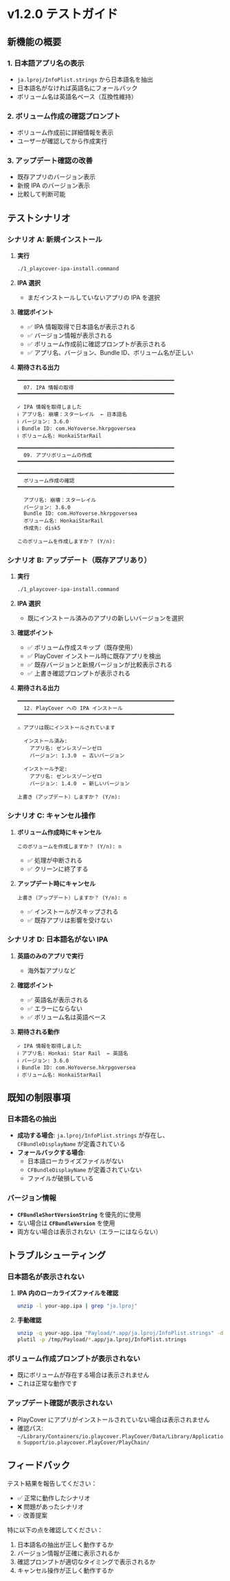 # v1.2.0 テストガイド

## 新機能の概要

### 1. 日本語アプリ名の表示
- `ja.lproj/InfoPlist.strings` から日本語名を抽出
- 日本語名がなければ英語名にフォールバック
- ボリューム名は英語名ベース（互換性維持）

### 2. ボリューム作成の確認プロンプト
- ボリューム作成前に詳細情報を表示
- ユーザーが確認してから作成実行

### 3. アップデート確認の改善
- 既存アプリのバージョン表示
- 新規 IPA のバージョン表示
- 比較して判断可能

## テストシナリオ

### シナリオ A: 新規インストール

1. **実行**
   ```bash
   ./1_playcover-ipa-install.command
   ```

2. **IPA 選択**
   - まだインストールしていないアプリの IPA を選択

3. **確認ポイント**
   - ✅ IPA 情報取得で日本語名が表示される
   - ✅ バージョン情報が表示される
   - ✅ ボリューム作成前に確認プロンプトが表示される
   - ✅ アプリ名、バージョン、Bundle ID、ボリューム名が正しい

4. **期待される出力**
   ```
   ━━━━━━━━━━━━━━━━━━━━━━━━━━━━━━━━━━━━━━━━━━━━━━━━━━━
     07. IPA 情報の取得
   ━━━━━━━━━━━━━━━━━━━━━━━━━━━━━━━━━━━━━━━━━━━━━━━━━━━
   
   ✓ IPA 情報を取得しました
   ℹ アプリ名: 崩壊：スターレイル  ← 日本語名
   ℹ バージョン: 3.6.0
   ℹ Bundle ID: com.HoYoverse.hkrpgoversea
   ℹ ボリューム名: HonkaiStarRail
   
   ━━━━━━━━━━━━━━━━━━━━━━━━━━━━━━━━━━━━━━━━━━━━━━━━━━━
     09. アプリボリュームの作成
   ━━━━━━━━━━━━━━━━━━━━━━━━━━━━━━━━━━━━━━━━━━━━━━━━━━━
   
   ━━━━━━━━━━━━━━━━━━━━━━━━━━━━━━━━━━━━━━━━━━━━━━━━━━━
     ボリューム作成の確認
   ━━━━━━━━━━━━━━━━━━━━━━━━━━━━━━━━━━━━━━━━━━━━━━━━━━━
   
     アプリ名: 崩壊：スターレイル
     バージョン: 3.6.0
     Bundle ID: com.HoYoverse.hkrpgoversea
     ボリューム名: HonkaiStarRail
     作成先: disk5
   
   このボリュームを作成しますか？ (Y/n):
   ```

### シナリオ B: アップデート（既存アプリあり）

1. **実行**
   ```bash
   ./1_playcover-ipa-install.command
   ```

2. **IPA 選択**
   - 既にインストール済みのアプリの新しいバージョンを選択

3. **確認ポイント**
   - ✅ ボリューム作成スキップ（既存使用）
   - ✅ PlayCover インストール時に既存アプリを検出
   - ✅ 既存バージョンと新規バージョンが比較表示される
   - ✅ 上書き確認プロンプトが表示される

4. **期待される出力**
   ```
   ━━━━━━━━━━━━━━━━━━━━━━━━━━━━━━━━━━━━━━━━━━━━━━━━━━━
     12. PlayCover への IPA インストール
   ━━━━━━━━━━━━━━━━━━━━━━━━━━━━━━━━━━━━━━━━━━━━━━━━━━━
   
   ⚠ アプリは既にインストールされています
   
     インストール済み:
       アプリ名: ゼンレスゾーンゼロ
       バージョン: 1.3.0  ← 古いバージョン
   
     インストール予定:
       アプリ名: ゼンレスゾーンゼロ
       バージョン: 1.4.0  ← 新しいバージョン
   
   上書き（アップデート）しますか？ (Y/n):
   ```

### シナリオ C: キャンセル操作

1. **ボリューム作成時にキャンセル**
   ```
   このボリュームを作成しますか？ (Y/n): n
   ```
   - ✅ 処理が中断される
   - ✅ クリーンに終了する

2. **アップデート時にキャンセル**
   ```
   上書き（アップデート）しますか？ (Y/n): n
   ```
   - ✅ インストールがスキップされる
   - ✅ 既存アプリは影響を受けない

### シナリオ D: 日本語名がない IPA

1. **英語のみのアプリで実行**
   - 海外製アプリなど

2. **確認ポイント**
   - ✅ 英語名が表示される
   - ✅ エラーにならない
   - ✅ ボリューム名は英語ベース

3. **期待される動作**
   ```
   ✓ IPA 情報を取得しました
   ℹ アプリ名: Honkai: Star Rail  ← 英語名
   ℹ バージョン: 3.6.0
   ℹ Bundle ID: com.HoYoverse.hkrpgoversea
   ℹ ボリューム名: HonkaiStarRail
   ```

## 既知の制限事項

### 日本語名の抽出

- **成功する場合**: `ja.lproj/InfoPlist.strings` が存在し、`CFBundleDisplayName` が定義されている
- **フォールバックする場合**: 
  - 日本語ローカライズファイルがない
  - `CFBundleDisplayName` が定義されていない
  - ファイルが破損している

### バージョン情報

- **`CFBundleShortVersionString`** を優先的に使用
- ない場合は **`CFBundleVersion`** を使用
- 両方ない場合は表示されない（エラーにはならない）

## トラブルシューティング

### 日本語名が表示されない

1. **IPA 内のローカライズファイルを確認**
   ```bash
   unzip -l your-app.ipa | grep "ja.lproj"
   ```

2. **手動確認**
   ```bash
   unzip -q your-app.ipa "Payload/*.app/ja.lproj/InfoPlist.strings" -d /tmp/
   plutil -p /tmp/Payload/*.app/ja.lproj/InfoPlist.strings
   ```

### ボリューム作成プロンプトが表示されない

- 既にボリュームが存在する場合は表示されません
- これは正常な動作です

### アップデート確認が表示されない

- PlayCover にアプリがインストールされていない場合は表示されません
- 確認パス: `~/Library/Containers/io.playcover.PlayCover/Data/Library/Application Support/io.playcover.PlayCover/PlayChain/`

## フィードバック

テスト結果を報告してください：

- ✅ 正常に動作したシナリオ
- ❌ 問題があったシナリオ
- 💡 改善提案

特に以下の点を確認してください：

1. 日本語名の抽出が正しく動作するか
2. バージョン情報が正確に表示されるか
3. 確認プロンプトが適切なタイミングで表示されるか
4. キャンセル操作が正しく動作するか
